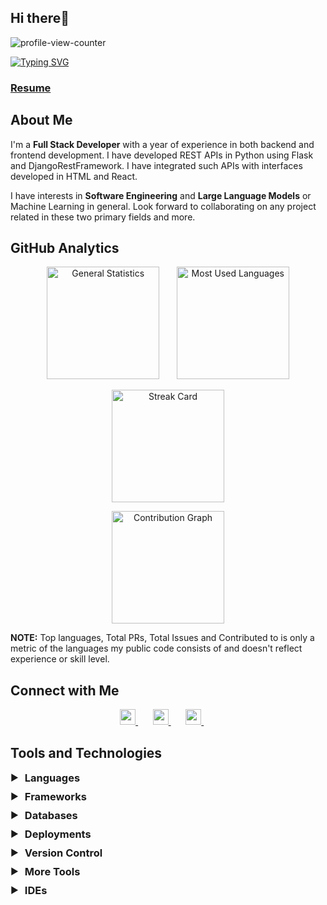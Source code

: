 <h2 align="left"> Hi there👋 </h2>
<p>
    <img src="https://komarev.com/ghpvc/?username=Richard-Quayson&color=71c7ec&style=flat" alt="profile-view-counter"/>
</p>

<a href="https://github.com/Richard-Quayson">
    <img src="https://readme-typing-svg.demolab.com?font=Lato&weight=500&size=18&duration=3000&pause=50&vCenter=true&multiline=true&width=1000&height=75&lines=%F0%9F%91%A8%F0%9F%8F%BB%E2%80%8D%F0%9F%92%BB+I'm+Richard+Quayson;%F0%9F%91%A9%F0%9F%8F%BC%E2%80%8D%F0%9F%8E%93+Computer+Science+Senior+%40+Ashesi+University%2C+Ghana;%F0%9F%A7%92%F0%9F%8F%BB+Software+Engineer+%7C+LLM+Enthusiast+%7C+Django+Developer" alt="Typing SVG" />
</a>

<!-- ### ✌︎︎ I am available for hire. -->

### **[Resume](https://drive.google.com/file/d/1-VfCrKhJI2cfVFurCk4Yx_ddbbX2OK2L/view?usp=sharing)**

## About Me

<p>
    I'm a <b>Full Stack Developer</b> with a year of experience in both backend and frontend development. I have developed REST APIs in Python using Flask and DjangoRestFramework. I have integrated such APIs with interfaces developed in HTML and React.
</p>
<p>
    I have interests in <b>Software Engineering</b> and <b>Large Language Models</b> or Machine Learning in general. Look forward to collaborating on any project related in these two primary fields and more.
</p>

## GitHub Analytics

<p align="center">
    <img height="180em" src="https://github-readme-stats-eight-theta.vercel.app/api?username=Richard-Quayson&show_icons=true&theme=algolia&include_all_commits=true&count_private=true" alt="General Statistics"/>
    &nbsp; &nbsp; &nbsp;
    <img height="180em" src="https://github-readme-stats.vercel.app/api/top-langs/?username=Richard-Quayson&layout=compact&langs_count=8&theme=algolia"/ alt="Most Used Languages">
</p>

<p align="center">
    <img height="180em" src="https://streak-stats.demolab.com/?user=Richard-Quayson&theme=algolia&fire=orange&ring=orange&currStreakNum=white&currStreakLabel=deepskyblue" alt="Streak Card"> 
</p>

<p align="center">
    <img height="180cm" src="http://github-profile-summary-cards.vercel.app/api/cards/profile-details?username=Richard-Quayson&theme=algolia" alt="Contribution Graph">
</p>

<p>
    <b>NOTE:</b> 
    Top languages, Total PRs, Total Issues and Contributed to is only a metric of the languages my public code consists of and doesn't reflect experience or skill level.
<p>

## Connect with Me

<p align="center">
    <a href="https://richard-quayson.github.io/">
        <img src="https://img.shields.io/badge/-Richard Quayson-3423A6?style=flat&logo=Github&logoColor=white" height="25"/>
    </a>
    &nbsp; &nbsp; &nbsp;
    <a href="https://www.linkedin.com/in/richard-quayson/">
        <img src="https://img.shields.io/badge/-Richard Quayson-0077B5?style=flat&logo=Linkedin&logoColor=white" height="25"/>
    </a>
    &nbsp; &nbsp; &nbsp;
    <a href="mailto:richard.quayson80@gmail.com">
        <img src="https://img.shields.io/badge/-richard.quayson80@gmail.com-D14836?style=flat&logo=Gmail&logoColor=white" height="25"/>
    </a>
    &nbsp; &nbsp; &nbsp;
</p>


## Tools and Technologies

<details>
<summary style="display: flex; align-items: center; cursor: pointer; margin-bottom: 10px;">
    <span style="margin-right: 10px;">▶</span>
    <h3 style="margin: 0; display: inline;">Languages</h3>
</summary>
<p>
    <img src="https://skillicons.dev/icons?i=py,java,cpp,c,js,php,r,regex,dart,html,css"/>
</p>
</details>

<details>
<summary style="display: flex; align-items: center; cursor: pointer; margin-bottom: 10px;">
    <span style="margin-right: 10px;">▶</span>
    <h3 style="margin: 0; display: inline;">Frameworks</h3>
</summary>
<p>
    <img src="https://skillicons.dev/icons?i=django,flask,react,flutter,spring,tailwind,bootstrap"/>
</p>
</details>

<details>
<summary style="display: flex; align-items: center; cursor: pointer; margin-bottom: 10px;">
    <span style="margin-right: 10px;">▶</span>
    <h3 style="margin: 0; display: inline;">Databases</h3>
</summary>
<p>
    <img src="https://skillicons.dev/icons?i=mysql,postgresql,sqlite,mongodb,firebase"/>
</p>
</details>

<details>
<summary style="display: flex; align-items: center; cursor: pointer; margin-bottom: 10px;">
    <span style="margin-right: 10px;">▶</span>
    <h3 style="margin: 0; display: inline;">Deployments</h3>
</summary>
<p>
    <img src="https://skillicons.dev/icons?i=docker,kubernetes,gcp"/>
</p>
</details>

<details>
<summary style="display: flex; align-items: center; cursor: pointer; margin-bottom: 10px;">
    <span style="margin-right: 10px;">▶</span>
    <h3 style="margin: 0; display: inline;">Version Control</h3>
</summary>
<p>
    <img src="https://skillicons.dev/icons?i=git,github"/>
</p>
</details>

<details>
<summary style="display: flex; align-items: center; cursor: pointer; margin-bottom: 10px;">
    <span style="margin-right: 10px;">▶</span>
    <h3 style="margin: 0; display: inline;">More Tools</h3>
</summary>
<p>
    <img src="https://skillicons.dev/icons?i=postman,figma"/>
</p>
</details>

<details>
<summary style="display: flex; align-items: center; cursor: pointer; margin-bottom: 10px;">
    <span style="margin-right: 10px;">▶</span>
    <h3 style="margin: 0; display: inline;">IDEs</h3>
</summary>
<p>
    <img src="https://skillicons.dev/icons?i=vscode,visualstudio,pycharm,idea,clion,anaconda"/>
</p>
</details>